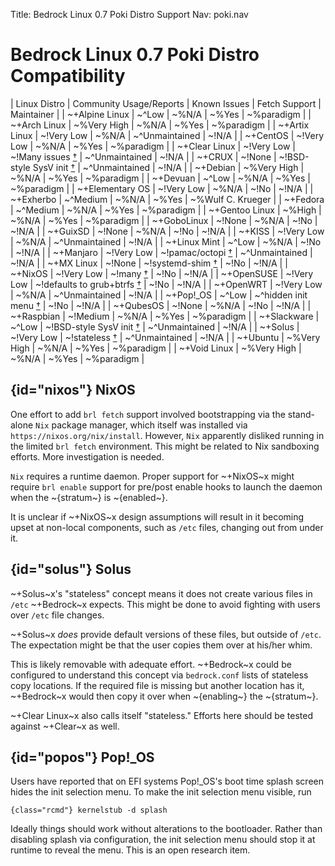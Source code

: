 Title: Bedrock Linux 0.7 Poki Distro Support
Nav: poki.nav

# Bedrock Linux 0.7 Poki Distro Compatibility

| Linux Distro     | Community Usage/Reports | Known Issues | Fetch Support  | Maintainer |
| ~+Alpine Linux   | ~^Low                   | ~%N/A        | ~%Yes          | ~%paradigm |
| ~+Arch Linux     | ~%Very High             | ~%N/A        | ~%Yes          | ~%paradigm |
| ~+Artix Linux    | ~!Very Low              | ~%N/A        | ~^Unmaintained | ~!N/A      |
| ~+CentOS         | ~!Very Low              | ~%N/A        | ~%Yes          | ~%paradigm |
| ~+Clear Linux    | ~!Very Low              | ~!Many issues [†](https://github.com/bedrocklinux/bedrocklinux-userland/issues/124) | ~^Unmaintained | ~!N/A |
| ~+CRUX           | ~!None                  | ~!BSD-style SysV init [†](feature-compatibility.html#bsd-style-sysv) | ~^Unmaintained | ~!N/A |
| ~+Debian         | ~%Very High             | ~%N/A        | ~%Yes          | ~%paradigm |
| ~+Devuan         | ~^Low                   | ~%N/A        | ~%Yes          | ~%paradigm |
| ~+Elementary OS  | ~!Very Low              | ~%N/A        | ~!No           | ~!N/A      |
| ~+Exherbo        | ~^Medium                | ~%N/A        | ~%Yes          | ~%Wulf C. Krueger |
| ~+Fedora         | ~^Medium                | ~%N/A        | ~%Yes          | ~%paradigm |
| ~+Gentoo Linux   | ~%High                  | ~%N/A        | ~%Yes          | ~%paradigm |
| ~+GoboLinux      | ~!None                  | ~%N/A        | ~!No           | ~!N/A      |
| ~+GuixSD         | ~!None                  | ~%N/A        | ~!No           | ~!N/A      |
| ~+KISS           | ~!Very Low              | ~%N/A        | ~^Unmaintained | ~!N/A      |
| ~+Linux Mint     | ~^Low                   | ~%N/A        | ~!No           | ~!N/A      |
| ~+Manjaro        | ~!Very Low              | ~!pamac/octopi [†](feature-compatibility.html#pamac) | ~^Unmaintained | ~!N/A |
| ~+MX Linux       | ~!None                  | ~!systemd-shim [†](feature-compatibility.html#systemd-shim) | ~!No | ~!N/A |
| ~+NixOS          | ~!Very Low              | ~!many [†](#nixos) | ~!No    | ~!N/A      |
| ~+OpenSUSE       | ~!Very Low              | ~!defaults to grub+btrfs [†](feature-compatibility.html#grub-btrfs-zfs) | ~!No    | ~!N/A      |
| ~+OpenWRT        | ~!Very Low              | ~%N/A        | ~^Unmaintained | ~!N/A      |
| ~+Pop!\_OS       | ~^Low                   | ~^hidden init menu [†](#popos) | ~!No           | ~!N/A      |
| ~+QubesOS        | ~!None                  | ~%N/A        | ~!No           | ~!N/A      |
| ~+Raspbian       | ~!Medium                | ~%N/A        | ~%Yes          | ~%paradigm |
| ~+Slackware      | ~^Low                   | ~!BSD-style SysV init [†](feature-compatibility.html#bsd-style-sysv) | ~^Unmaintained | ~!N/A |
| ~+Solus          | ~!Very Low              | ~!stateless [†](#solus) | ~^Unmaintained | ~!N/A |
| ~+Ubuntu         | ~%Very High             | ~%N/A        | ~%Yes          | ~%paradigm |
| ~+Void Linux     | ~%Very High             | ~%N/A        | ~%Yes          | ~%paradigm |

## {id="nixos"} NixOS

One effort to add `brl fetch` support involved bootstrapping via the
stand-alone `Nix` package manager, which itself was installed via
`https://nixos.org/nix/install`.  However, `Nix` apparently disliked running in
the limited `brl fetch` environment.  This might be related to Nix sandboxing
efforts.  More investigation is needed.

`Nix` requires a runtime daemon.  Proper support for ~+NixOS~x might require `brl
enable` support for pre/post enable hooks to launch the daemon when the
~{stratum~} is ~{enabled~}.

It is unclear if ~+NixOS~x design assumptions will result in it becoming upset at
non-local components, such as `/etc` files, changing out from under it.

## {id="solus"} Solus

~+Solus~x's "stateless" concept means it does not create various files in
`/etc` ~+Bedrock~x expects.  This might be done to avoid fighting with users
over `/etc` file changes.

~+Solus~x _does_ provide default versions of these files, but outside of
`/etc`.  The expectation might be that the user copies them over at his/her
whim.

This is likely removable with adequate effort.  ~+Bedrock~x could be configured
to understand this concept via `bedrock.conf` lists of stateless copy
locations.  If the required file is missing but another location has it,
~+Bedrock~x would then copy it over when ~{enabling~} the ~{stratum~}.

~+Clear Linux~x also calls itself "stateless."  Efforts here should be tested
against ~+Clear~x as well.

## {id="popos"} Pop!\_OS

Users have reported that on EFI systems Pop!\_OS's boot time splash screen
hides the init selection menu.  To make the init selection menu visible, run

	{class="rcmd"} kernelstub -d splash

Ideally things should work without alterations to the bootloader.  Rather than
disabling splash via configuration, the init selection menu should stop it at
runtime to reveal the menu.  This is an open research item.
